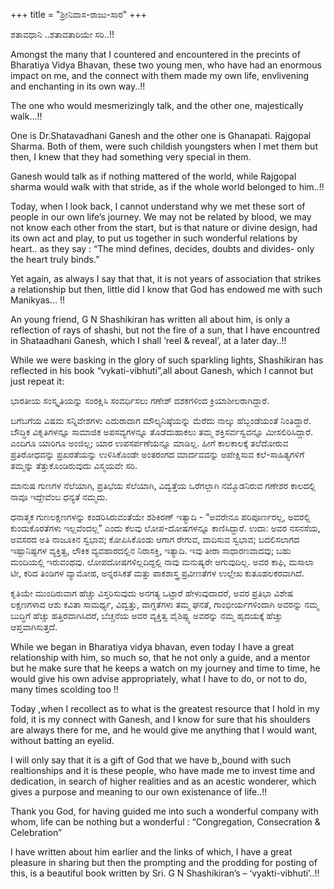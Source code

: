 +++
title = "ಶ್ರೀನಿವಾಸ-ರಾಜು-ಸಾರ"
+++

ಶತಾವಧಾನಿ ..ಶತಾವತಾರಿಯೇ ಸರಿ..!!

Amongst the many that I countered and encountered in the precints of Bharatiya Vidya Bhavan, these two young men, who have had an enormous impact on me, and the connect with them made my own life, envlivening and enchanting in its own way..!!


The one who would mesmerizingly talk, and the other one, majestically walk…!!

One is Dr.Shatavadhani Ganesh and the other one is Ghanapati. Rajgopal Sharma. Both of them, were such childish youngsters when I met them but then, I knew that  they had something very special in them.

Ganesh would talk as if nothing mattered of the world, while Rajgopal sharma would walk  with that stride, as if the whole world belonged to him..!!

Today, when I look back, I cannot understand why we met these sort of people in our own life’s journey. We may not be related by blood,   we may not know each other from the start, but is that nature or divine design, had its own act and play, to put us together  in such  wonderful relations  by heart.. as  they say : “The mind defines, decides, doubts and divides- only the heart truly binds.”


Yet again, as always I say that that, it is not years of association that strikes a relationship but then, little did I know that God has endowed me with such Manikyas… !!

An young friend, G N Shashikiran has written all about him,  is only a reflection of rays of shashi, but not the fire of a sun, that I have encountred in Shataadhani Ganesh, which I shall  ‘reel & reveal’, at a later day..!!

While we were basking in the glory of such  sparkling lights,  Shashikiran has reflected in his book “vykati-vibhuti”,all about Ganesh, which  I cannot but just repeat it:

ಭಾರತೀಯ ಸಂಸ್ಕೃತಿಯನ್ನು ಸಂರಕ್ಷಿಸಿ ಸಂವರ್ಧಿಸಲು ಗಣೇಶ್ ದಶಕಗಳಿಂದ ಕ್ರಿಯಾಶೀಲರಾಗಿದ್ದಾರೆ.

ಬಗೆಬಗೆಯ ವಿಷಮ ಸನ್ನಿವೇಶಗಳು ಎದುರಾದಾಗ ಮೌಲ್ಯನಿಷ್ಠೆಯನ್ನು ಮೆರೆದು ನಾಲ್ಕು  ಹೆಬ್ಬಂಡೆಯಂತೆ ನಿಂತಿದ್ದಾರೆ. ಬೌದ್ಧಿಕ ವಿಕೃತಿಗಳನ್ನೂ ಸಾಮಾಜಿಕ ಅಪಸವ್ಯಗಳನ್ನೂ ತೊಡೆದುಹಾಕಲು ತಮ್ಮ ಶಕ್ತಿಸರ್ವಸ್ವವನ್ನೂ ಮೀಸಲಿರಿಸಿದ್ದಾರೆ. ಎಂದಿಗೂ ಯಾರಿಗೂ ಅಂಜಿಲ್ಲ; ಯಾರ ಉಪಸರ್ಪಣೆಯನ್ನೂ ಮಾಡಿಲ್ಲ. ಹೀಗೆ ಕಾಲಕಾಲಕ್ಕೆ ತಲೆದೋರುವ ಪ್ರತಿರೋಧವನ್ನು ಪ್ರಖರತೆಯನ್ನು ಉಳಿಸಿಕೊಂಡೇ ಅಂತರಂಗದ ಮಾರ್ದವವನ್ನು ಅಪೇಕ್ಷಿಸುವ ಕಲೆ-ಸಾಹಿತ್ಯಗಳಿಗೆ ತಮ್ಮನ್ನು ತೆತ್ತುಕೊಂಡಿರುವುದು ವಿಸ್ಮಯವೇ ಸರಿ.

ಮಾನುಷ ಗುಣಗಳ ನೆಲೆಯಾಗಿ, ಪ್ರತಿಭೆಯ ಸೆಲೆಯಾಗಿ, ವಿದ್ವತ್ತೆಯ ಒರೆಗಲ್ಲಾಗಿ ನಮ್ಮೊಡನಿರುವ ಗಣೇಶರ ಕಾಲದಲ್ಲಿ ನಾವೂ ಇದ್ದೇವೆಂಬ ಧನ್ಯತೆ ನಮ್ಮದು.

ಧನಾತ್ಮಕ ಗುಣಲಕ್ಷಣಗಳನ್ನು ಕಂಡರಿಸಿರುವಂತೆಯೇ ಶಶಿಕಿರಣ್ ಇತ್ಯಾದಿ - “ಅವರೇನೂ  ಪರಿಪೂರ್ಣರಲ್ಲ, ಅವರಲ್ಲಿ ಕುಂದುಕೊರತೆಗಳು ಇಲ್ಲವೆಂದಲ್ಲ” ಎಂದು ಕೆಲವು ಲೋಪ-ದೋಷಗಳನ್ನೂ ಕಾಣಿಸಿದ್ದಾರೆ. ಉದಾ: ಅವರ ನಸನಸೆಯ, ಅವಸರದ ಅತಿ ನಾಜೂಕಿನ ಸ್ವಭಾವ; ಕೋಪಿಸಿಕೊಂಡು ಆಗಾಗ ರೇಗುವ, ವಾದಿಸುವ ಸ್ವಭಾವ; ಬದಲಿಸಲಾಗದ ಇಷ್ಟಾನಿಷ್ಟಗಳ ವ್ಯಕ್ತಿತ್ವ, ಲೌಕಿಕ ವ್ಯವಹಾರದಲ್ಲಿನ ನಿರಾಸಕ್ತಿ, ಇತ್ಯಾದಿ. ಇವು ತೀರಾ ಸಾಧಾರಣವಾದವು; ಬಹು ಮಂದಿಯಲ್ಲಿ ಇರುವಂಥವು. ಲೋಪದೋಷಗಳಿಲ್ಲದಿದ್ದಲ್ಲಿ ನಾವು ಮನುಷ್ಯರೇ ಆಗುವುದಿಲ್ಲ. ಅವರ ಕಾಫಿ, ಮಸಾಲಾ ಟೀ, ಕರಿದ ತಿಂಡಿಗಳ ವ್ಯಾಮೋಹ, ಅನ್ನರಸಿಕತೆ ಮತ್ತು ಪಾಕಶಾಸ್ತ್ರ ಪ್ರವೀಣತೆಗಳ ಉಲ್ಲೇಖ ಕುತೂಹಲಕರವಾಗಿದೆ.

ಕೃತಿಯೇ ಮುಂದಿರುವಾಗ ಹೆಚ್ಚು ವಿಸ್ತರಿಸುವುದು ಅನಗತ್ಯ ಒಟ್ಟಾರೆ ಹೇಳುವುದಾದರೆ, ಅವರ ಪ್ರತಿಭಾ ವಿಶೇಷ ಲಕ್ಷಣಗಳಾದ ಆಶು ಕವಿತಾ ಸಾಮರ್ಥ್ಯ, ವಿದ್ವತ್ತು, ವಾಗ್ದತೆಗಳು ತಮ್ಮ ಘನತೆ, ಗಾಂಭೀರ್ಯಗಳಿಂದಾಗಿ ಅವರನ್ನು ನಮ್ಮ ಬುದ್ಧಿಗೆ ಹೆಚ್ಚು ಹತ್ತಿರವಾಗಿಸಿದರೆ, ಬೆಚ್ಚನೆಯ ಅವರ ವ್ಯಕ್ತಿತ್ವ ವೈಶಿಷ್ಟ್ಯ ಅವರನ್ನು ನಮ್ಮ ಹೃದಯಕ್ಕೆ ಹೆಚ್ಚು ಆಪ್ತವಾಗಿಸುತ್ತದೆ.

While we began in Bharatiya vidya bhavan, even today I have a  great relationship with him, so  much so, that he not only a guide, and a mentor  but he make sure that he keeps a watch on my journey  and time to time, he would give his own advise appropriately,  what I have to  do, or  not to do, many times scolding too !!

Today ,when I recollect  as to  what is the greatest resource that I hold in my fold, it is  my connect with  Ganesh, and I know for sure that his shoulders are always there for me, and he would give   me anything that I would want, without batting  an  eyelid.

I will  only say that it is a gift of God that we have b,,bound  with such realtionships and it is these people, who have made me to invest time and dedication,  in search of higher realities and as an acestic wonderer, which gives a purpose and meaning to our own existenance  of life..!!

Thank you God, for having guided me into such a wonderful company  with whom,  life can be nothing but a wonderful :
“Congregation, Consecration & Celebration”

I have written about him earlier and the links of which, I have a great pleasure in sharing but then the prompting and the prodding for posting of this, is a beautiful book  written by Sri. G N Shashikiran’s – ‘vyakti-vibhuti’..!!